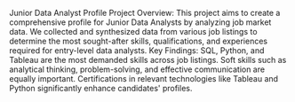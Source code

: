 Junior Data Analyst Profile Project
          Overview:
This project aims to create a comprehensive profile for Junior Data Analysts by analyzing job market data. We collected and synthesized data from various job listings to determine the most sought-after skills, qualifications, and experiences required for entry-level data analysts.
         Key Findings:
SQL, Python, and Tableau are the most demanded skills across job listings.
Soft skills such as analytical thinking, problem-solving, and effective communication are equally important.
Certifications in relevant technologies like Tableau and Python significantly enhance candidates' profiles.
